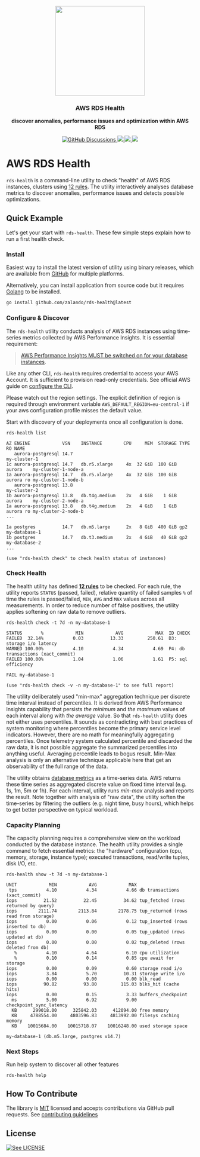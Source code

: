 <p align="center">
  <img src="./doc/rds-health.png" height="240" />
  <h3 align="center">AWS RDS Health</h3>
  <p align="center"><strong>discover anomalies, performance issues and optimization within AWS RDS</strong></p>

  <p align="center">
    <!-- Discussion -->
    <a href="https://github.com/zalando/rds-health/discussions">
      <img alt="GitHub Discussions" src="https://img.shields.io/github/discussions/zalando/rds-health?logo=github">
    </a>
    <!-- Version -->
    <a href="https://github.com/zalando/rds-health/releases">
      <img src="https://img.shields.io/github/v/tag/zalando/rds-health?label=version" />
    </a>
    <!-- Build Status -->
    <a href="https://github.com/zalando/rds-health/actions/">
      <img src="https://github.com/zalando/rds-health/workflows/test/badge.svg" />
    </a>
    <!-- GitHub -->
    <a href="http://github.com/zalando/rds-health">
      <img src="https://img.shields.io/github/last-commit/zalando/rds-health.svg" />
    </a>
    <!-- Coverage
    <a href="https://coveralls.io/github/zalando/rds-health?branch=main">
      <img src="https://coveralls.io/repos/github/zalando/rds-health/badge.svg?branch=main" />
    </a>
    -->
  </p>
</p>


# AWS RDS Health

`rds-health` is a command-line utility to check "health" of AWS RDS instances, clusters using [12 rules](./doc/health-rules.md). The utility interactively analyses database metrics to discover anomalies, performance issues and detects possible optimizations.


## Quick Example

Let's get your start with `rds-health`. These few simple steps explain how to run a first health check.

### Install

Easiest way to install the latest version of utility using binary releases, which are available
from [GitHub](https://github.com/zalando/rds-health/releases) for multiple platforms.

<!-- 
```bash
## Install using brew
brew tap zalando/rds-health https://github.com/zalando/rds-health
brew install -q rds-health

## use `brew upgrade` to upgrade to latest version 
```
-->

Alternatively, you can install application from source code but it requires [Golang](https://go.dev/) to be installed.

```bash
go install github.com/zalando/rds-health@latest
```


### Configure & Discover

The `rds-health` utility conducts analysis of AWS RDS instances using time-series metrics collected by AWS Performance Insights. It is essential requirement:

> [AWS Performance Insights MUST be switched on for your database instances](https://docs.aws.amazon.com/AmazonRDS/latest/UserGuide/USER_PerfInsights.Enabling.html).

Like any other CLI, `rds-health` requires credential to access your AWS Account. It is sufficient to provision read-only credentials. See official AWS guide on [configure the CLI](https://docs.aws.amazon.com/cli/latest/userguide/cli-chap-configure.html).

Please watch out the region settings. The explicit definition of region is required through environment variable `AWS_DEFAULT_REGION=eu-central-1` if your aws configuration profile misses the default value. 

Start with discovery of your deployments once all configuration is done.

```
rds-health list

AZ ENGINE            VSN    INSTANCE        CPU     MEM  STORAGE TYPE   RO NAME
   aurora-postgresql 14.7                                                  my-cluster-1
1c aurora-postgresql 14.7   db.r5.xlarge     4x  32 GiB  100 GiB aurora    my-cluster-1-node-a
1a aurora-postgresql 14.7   db.r5.xlarge     4x  32 GiB  100 GiB aurora ro my-cluster-1-node-b
   aurora-postgresql 13.8                                                  my-cluster-2
1b aurora-postgresql 13.8   db.t4g.medium    2x   4 GiB    1 GiB aurora    my-cluster-2-node-a
1a aurora-postgresql 13.8   db.t4g.medium    2x   4 GiB    1 GiB aurora ro my-cluster-2-node-b
...

1a postgres          14.7   db.m5.large      2x   8 GiB  400 GiB gp2       my-database-1
1b postgres          14.7   db.t3.medium     2x   4 GiB   40 GiB gp2       my-database-2
...

(use "rds-health check" to check health status of instances)
```


### Check Health

The health utility has defined [**12 rules**](./doc/health-rules.md) to be checked. For each rule, the utility reports `STATUS` (passed, failed), relative quantity of failed samples `%` of time the rules is passed/failed, `MIN`, `AVG` and `MAX` values across all measurements. In order to reduce number of false positives, the utility applies softening on raw data to remove outliers. 

```
rds-health check -t 7d -n my-database-1

STATUS       %            MIN            AVG            MAX	 ID CHECK
FAILED  32.14%           0.03          13.33         250.61	 D3: storage i/o latency
WARNED 100.00%           4.10           4.34           4.69	 P4: db transactions (xact_commit)
FAILED 100.00%           1.04           1.06           1.61	 P5: sql efficiency

FAIL my-database-1

(use "rds-health check -v -n my-database-1" to see full report)
```

The utility deliberately used "min-max" aggregation technique per discrete time interval instead of percentiles. It is derived from AWS Performance Insights capability that persists _the minimum_ and _the maximum_ values of each interval along with _the average_ value. So that `rds-health` utility does not either uses percentiles. It sounds as contradicting with best practices of system monitoring where percentiles become the primary service level indicators. However, there are no math for meaningfully aggregating percentiles. Once telemetry system calculated percentile and discarded the raw data, it is not possible aggregate the summarized percentiles into anything useful. Averaging percentile leads to bogus result. Min-Max analysis is only an alternative technique applicable here that get an observability of the full range of the data.

The utility obtains [database metrics](./internal/rules/metrics.go) as a time-series data. AWS returns these time series as aggregated discrete value on fixed time interval (e.g. 1s, 1m, 5m or 1h). For each interval, utility runs _min-max_ analysis and reports the result. Note together with analysis of "raw data", the utility soften the time-series by filtering the outliers (e.g. night time, busy hours), which helps to get better perspective on typical workload. 


### Capacity Planning

The capacity planning requires a comprehensive view on the workload conducted by the database instance. The health utility provides a single command to fetch essential metrics: the "hardware" configuration (cpu, memory, storage, instance type); executed transactions, read/write tuples, disk I/O, etc.

```
rds-health show -t 7d -n my-database-1

UNIT            MIN            AVG            MAX
 tps           4.10           4.34           4.66 db transactions (xact_commit)
iops          21.52          22.45          34.62 tup_fetched (rows returned by query)
iops        2111.74        2113.84        2178.75 tup_returned (rows read from storage)
iops           0.00           0.06           0.12 tup_inserted (rows inserted to db)
iops           0.00           0.00           0.05 tup_updated (rows updated at db)
iops           0.00           0.00           0.02 tup_deleted (rows deleted from db)
   %           4.10           4.64           6.10 cpu utilization
   %           0.10           0.14           0.85 cpu await for storage
iops           0.00           0.09           0.60 storage read i/o
iops           3.84           5.70          10.31 storage write i/o
iops           0.00           0.00           0.00 blk_read
iops          90.82          93.80         115.03 blks_hit (cache hits)
iops           0.00           0.15           3.33 buffers_checkpoint
  ms           5.00           6.92           9.00 checkpoint_sync_latency
  KB      299018.00      325842.03      412094.00 free memory
  KB     4788554.00     4803596.83     4813992.00 filesys caching memory
  KB    10015684.00    10015718.07    10016248.00 used storage space

my-database-1 (db.m5.large, postgres v14.7)
```

### Next Steps

Run help system to discover all other features

```
rds-health help
```

## How To Contribute

The library is [MIT](./LICENSE.md) licensed and accepts contributions via GitHub pull requests. See [contributing guidelines](./CONTRIBUTING.md)


## License

[![See LICENSE](https://img.shields.io/github/license/zalando/rds-health.svg?style=for-the-badge)](./LICENSE.md)